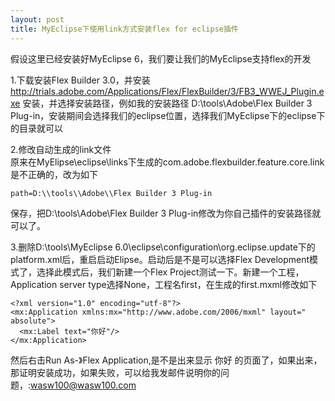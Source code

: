 ```yaml
---
layout: post
title: MyEclipse下使用link方式安装flex for eclipse插件
---
```


假设这里已经安装好MyEclipse 6，我们要让我们的MyEclipse支持flex的开发

1.下载安装Flex Builder 3.0，并安装<http://trials.adobe.com/Applications/Flex/FlexBuilder/3/FB3_WWEJ_Plugin.exe>
安装，并选择安装路径，例如我的安装路径 D:\tools\Adobe\Flex Builder 3 Plug-in，安装期间会选择我们的eclipse位置，选择我们MyEclipse下的eclipse下的目录就可以

2.修改自动生成的link文件<br>
原来在MyElipse\eclipse\links下生成的com.adobe.flexbuilder.feature.core.link是不正确的，改为如下

    path=D:\\tools\\Adobe\\Flex Builder 3 Plug-in

保存，把D:\\tools\\Adobe\\Flex Builder 3 Plug-in修改为你自己插件的安装路径就可以了。

3.删除D:\tools\MyEclipse 6.0\eclipse\configuration\org.eclipse.update下的platform.xml后，重启启动Elipse。启动后是不是可以选择Flex Development模式了，选择此模式后，我们新建一个Flex Project测试一下。新建一个工程，Application server type选择None，工程名first，在生成的first.mxml修改如下

    <?xml version="1.0" encoding="utf-8"?>
    <mx:Application xmlns:mx="http://www.adobe.com/2006/mxml" layout="    absolute">
      <mx:Label text="你好"/>
    </mx:Application>


然后右击Run As-》Flex Application,是不是出来显示 你好 的页面了，如果出来，那证明安装成功，如果失败，可以给我发邮件说明你的问题，:wasw100@wasw100.com


